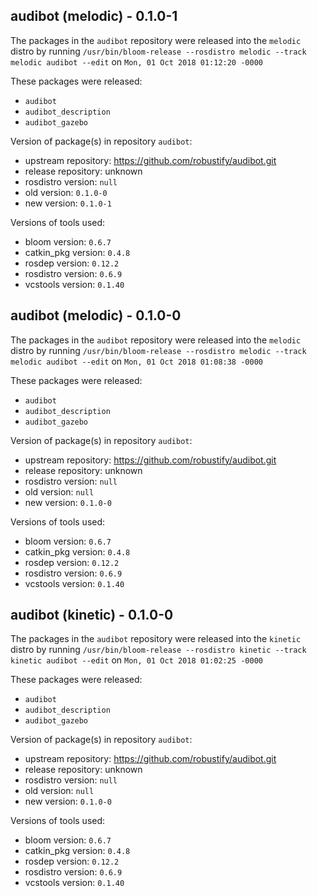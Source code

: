 ## audibot (melodic) - 0.1.0-1

The packages in the `audibot` repository were released into the `melodic` distro by running `/usr/bin/bloom-release --rosdistro melodic --track melodic audibot --edit` on `Mon, 01 Oct 2018 01:12:20 -0000`

These packages were released:
- `audibot`
- `audibot_description`
- `audibot_gazebo`

Version of package(s) in repository `audibot`:

- upstream repository: https://github.com/robustify/audibot.git
- release repository: unknown
- rosdistro version: `null`
- old version: `0.1.0-0`
- new version: `0.1.0-1`

Versions of tools used:

- bloom version: `0.6.7`
- catkin_pkg version: `0.4.8`
- rosdep version: `0.12.2`
- rosdistro version: `0.6.9`
- vcstools version: `0.1.40`


## audibot (melodic) - 0.1.0-0

The packages in the `audibot` repository were released into the `melodic` distro by running `/usr/bin/bloom-release --rosdistro melodic --track melodic audibot --edit` on `Mon, 01 Oct 2018 01:08:38 -0000`

These packages were released:
- `audibot`
- `audibot_description`
- `audibot_gazebo`

Version of package(s) in repository `audibot`:

- upstream repository: https://github.com/robustify/audibot.git
- release repository: unknown
- rosdistro version: `null`
- old version: `null`
- new version: `0.1.0-0`

Versions of tools used:

- bloom version: `0.6.7`
- catkin_pkg version: `0.4.8`
- rosdep version: `0.12.2`
- rosdistro version: `0.6.9`
- vcstools version: `0.1.40`


## audibot (kinetic) - 0.1.0-0

The packages in the `audibot` repository were released into the `kinetic` distro by running `/usr/bin/bloom-release --rosdistro kinetic --track kinetic audibot --edit` on `Mon, 01 Oct 2018 01:02:25 -0000`

These packages were released:
- `audibot`
- `audibot_description`
- `audibot_gazebo`

Version of package(s) in repository `audibot`:

- upstream repository: https://github.com/robustify/audibot.git
- release repository: unknown
- rosdistro version: `null`
- old version: `null`
- new version: `0.1.0-0`

Versions of tools used:

- bloom version: `0.6.7`
- catkin_pkg version: `0.4.8`
- rosdep version: `0.12.2`
- rosdistro version: `0.6.9`
- vcstools version: `0.1.40`


